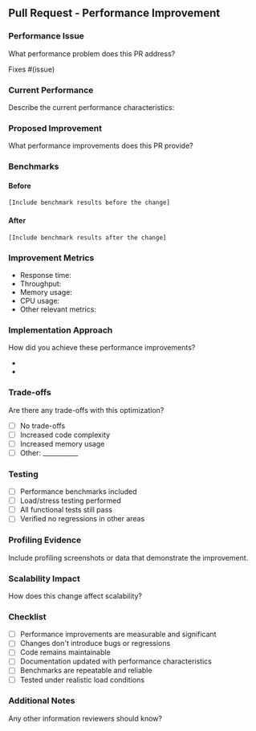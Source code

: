## Pull Request - Performance Improvement

### Performance Issue

What performance problem does this PR address?

Fixes #(issue)

### Current Performance

Describe the current performance characteristics:

### Proposed Improvement

What performance improvements does this PR provide?

### Benchmarks

#### Before
```
[Include benchmark results before the change]
```

#### After
```
[Include benchmark results after the change]
```

### Improvement Metrics

- Response time: 
- Throughput: 
- Memory usage: 
- CPU usage: 
- Other relevant metrics: 

### Implementation Approach

How did you achieve these performance improvements?

- 
- 

### Trade-offs

Are there any trade-offs with this optimization?

- [ ] No trade-offs
- [ ] Increased code complexity
- [ ] Increased memory usage
- [ ] Other: ___________

### Testing

- [ ] Performance benchmarks included
- [ ] Load/stress testing performed
- [ ] All functional tests still pass
- [ ] Verified no regressions in other areas

### Profiling Evidence

Include profiling screenshots or data that demonstrate the improvement.

### Scalability Impact

How does this change affect scalability?

### Checklist

- [ ] Performance improvements are measurable and significant
- [ ] Changes don't introduce bugs or regressions
- [ ] Code remains maintainable
- [ ] Documentation updated with performance characteristics
- [ ] Benchmarks are repeatable and reliable
- [ ] Tested under realistic load conditions

### Additional Notes

Any other information reviewers should know?
